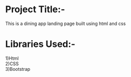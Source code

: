 <h1>Project Title:-</h1>
This is a dining app landing page built using html and css</br>
<h1>Libraries Used:-</h1>
1)Html</br>
2)CSS</br>
3)Bootstrap</br>
